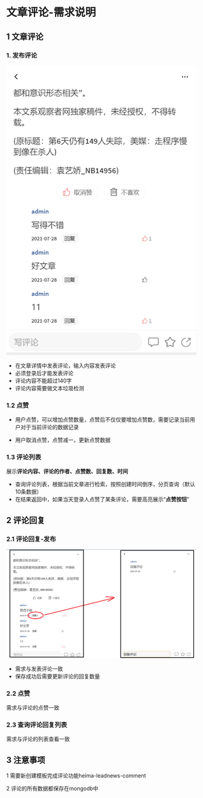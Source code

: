 # 文章评论-需求说明

## 1 文章评论

### 1. 发布评论

![image-20210728164036714](文章评论-需求说明.assets\image-20210728164036714.png)

- 在文章详情中发表评论，输入内容发表评论
- 必须登录后才能发表评论
- 评论内容不能超过140字
- 评论内容需要做文本垃圾检测

### 1.2 点赞

- 用户点赞，可以增加点赞数量，点赞后不仅仅要增加点赞数，需要记录当前用户对于当前评论的数据记录

- 用户取消点赞，点赞减一，更新点赞数据

### 1.3 评论列表

展示**评论内容、评论的作者、点赞数、回复数、时间**

- 查询评论列表，根据当前文章进行检索，按照创建时间倒序，分页查询（默认10条数据）
- 在结果返回中，如果当天登录人点赞了某条评论，需要高亮展示“**点赞按钮**”

## 2 评论回复

### 2.1 评论回复-发布

![image-20210728164814023](文章评论-需求说明.assets\image-20210728164814023.png)

- 需求与发表评论一致
- 保存成功后需要更新评论的回复数量

### 2.2 点赞

需求与评论的点赞一致

### 2.3 查询评论回复列表

需求与评论的列表查看一致

## 3 注意事项

1 需要新创建模板完成评论功能heima-leadnews-comment

2 评论的所有数据都保存在mongodb中




